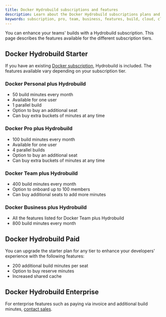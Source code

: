 ```yaml
---
title: Docker Hydrobuild subscriptions and features
description: Learn about the Docker Hydrobuild subscriptions plans and features
keywords: subscription, pro, team, business, features, build, cloud, cloud build, remote builder, hydrobuild
---
```


You can enhance your teams' builds with a Hydrobuild subscription. This page describes the features available for the different subscription tiers.

## Docker Hydrobuild Starter

If you have an existing [Docker subscription](./details.md), Hydrobuild is included. The features available vary depending on your subscription tier.

### Docker Personal plus Hydrobuild

- 50 build minutes every month
- Available for one user
- 1 parallel build
- Option to buy an additional seat
- Can buy extra buckets of minutes at any time

### Docker Pro plus Hydrobuild

- 100 build minutes every month
- Available for one user
- 4 parallel builds
- Option to buy an additional seat
- Can buy extra buckets of minutes at any time

### Docker Team plus Hydrobuild

- 400 build minutes every month
- Option to onboard up to 100 members
- Can buy additional seats to add more minutes

### Docker Business plus Hydrobuild

- All the features listed for Docker Team plus Hydrobuild
- 800 build minutes every month

## Docker Hydrobuild Paid

You can upgrade the starter plan for any tier to enhance your developers' experience with the following features:

- 200 additional build minutes per seat
- Option to buy reserve minutes
- Increased shared cache

## Docker Hydrobuild Enterprise

For enterprise features such as paying via invoice and additional build minutes, [contact sales](https://www.docker.com/pricing/contact-sales/).
